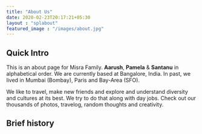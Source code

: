 ```yaml
---
title: "About Us"
date: 2020-02-23T20:17:21+05:30
layout : "splabout"
featured_image : "/images/about.jpg"
---
```

## Quick Intro ##
This is an about page for Misra Family. 
**Aarush**, **Pamela** & **Santanu** in alphabetical order.
We are currently based at Bangalore, India. In past, we lived in Mumbai (Bombay), Paris and Bay-Area (SFO).  

We like to travel, make new friends and explore and understand diversity and cultures at its best. We try to do that along with day jobs. Check out our thousands of photos, travelog, random thoughts and creativity.  

## Brief history ##
